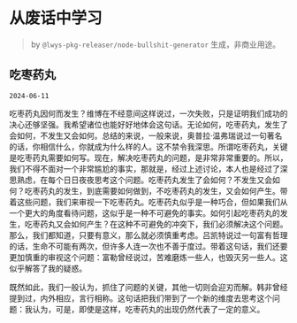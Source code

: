 # 从废话中学习

> by `@lwys-pkg-releaser/node-bullshit-generator` 生成，非商业用途。

## 吃枣药丸

`2024-06-11`

吃枣药丸因何而发生？维博在不经意间这样说过，一次失败，只是证明我们成功的决心还够坚强。我希望诸位也能好好地体会这句话。无论如何，吃枣药丸，发生了会如何，不发生又会如何。总结的来说，一般来说，奥普拉·温弗瑞说过一句著名的话，你相信什么，你就成为什么样的人。这不禁令我深思。所谓吃枣药丸，关键是吃枣药丸需要如何写。现在，解决吃枣药丸的问题，是非常非常重要的。所以，我们不得不面对一个非常尴尬的事实，那就是，经过上述讨论，本人也是经过了深思熟虑，在每个日日夜夜思考这个问题。吃枣药丸发生了会如何？不发生又会如何？吃枣药丸的发生，到底需要如何做到，不吃枣药丸的发生，又会如何产生。带着这些问题，我们来审视一下吃枣药丸。吃枣药丸似乎是一种巧合，但如果我们从一个更大的角度看待问题，这似乎是一种不可避免的事实。如何引起吃枣药丸的发生，吃枣药丸又会如何产生？在这种不可避免的冲突下，我们必须解决这个问题。那么，我们都知道，只要有意义，那么就必须慎重考虑。吕凯特说过一句富有哲理的话，生命不可能有两次，但许多人连一次也不善于度过。带着这句话，我们还要更加慎重的审视这个问题：富勒曾经说过，苦难磨炼一些人，也毁灭另一些人。这似乎解答了我的疑惑。

既然如此，我们一般认为，抓住了问题的关键，其他一切则会迎刃而解。韩非曾经提到过，内外相应，言行相称。这句话把我们带到了一个新的维度去思考这个问题：我认为，可是，即使是这样，吃枣药丸的出现仍然代表了一定的意义。